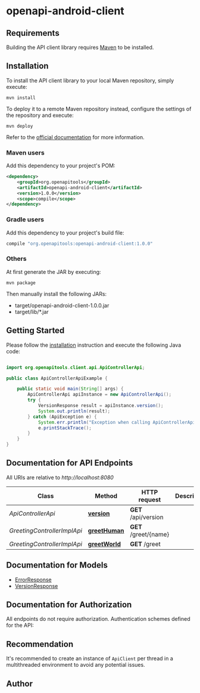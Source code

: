 # openapi-android-client

## Requirements

Building the API client library requires [Maven](https://maven.apache.org/) to be installed.

## Installation

To install the API client library to your local Maven repository, simply execute:

```shell
mvn install
```

To deploy it to a remote Maven repository instead, configure the settings of the repository and execute:

```shell
mvn deploy
```

Refer to the [official documentation](https://maven.apache.org/plugins/maven-deploy-plugin/usage.html) for more information.

### Maven users

Add this dependency to your project's POM:

```xml
<dependency>
    <groupId>org.openapitools</groupId>
    <artifactId>openapi-android-client</artifactId>
    <version>1.0.0</version>
    <scope>compile</scope>
</dependency>
```

### Gradle users

Add this dependency to your project's build file:

```groovy
compile "org.openapitools:openapi-android-client:1.0.0"
```

### Others

At first generate the JAR by executing:

    mvn package

Then manually install the following JARs:

- target/openapi-android-client-1.0.0.jar
- target/lib/*.jar

## Getting Started

Please follow the [installation](#installation) instruction and execute the following Java code:

```java

import org.openapitools.client.api.ApiControllerApi;

public class ApiControllerApiExample {

    public static void main(String[] args) {
        ApiControllerApi apiInstance = new ApiControllerApi();
        try {
            VersionResponse result = apiInstance.version();
            System.out.println(result);
        } catch (ApiException e) {
            System.err.println("Exception when calling ApiControllerApi#version");
            e.printStackTrace();
        }
    }
}

```

## Documentation for API Endpoints

All URIs are relative to *http://localhost:8080*

Class | Method | HTTP request | Description
------------ | ------------- | ------------- | -------------
*ApiControllerApi* | [**version**](docs/ApiControllerApi.md#version) | **GET** /api/version | 
*GreetingControllerImplApi* | [**greetHuman**](docs/GreetingControllerImplApi.md#greetHuman) | **GET** /greet/{name} | 
*GreetingControllerImplApi* | [**greetWorld**](docs/GreetingControllerImplApi.md#greetWorld) | **GET** /greet | 


## Documentation for Models

 - [ErrorResponse](docs/ErrorResponse.md)
 - [VersionResponse](docs/VersionResponse.md)


## Documentation for Authorization

All endpoints do not require authorization.
Authentication schemes defined for the API:

## Recommendation

It's recommended to create an instance of `ApiClient` per thread in a multithreaded environment to avoid any potential issues.

## Author



